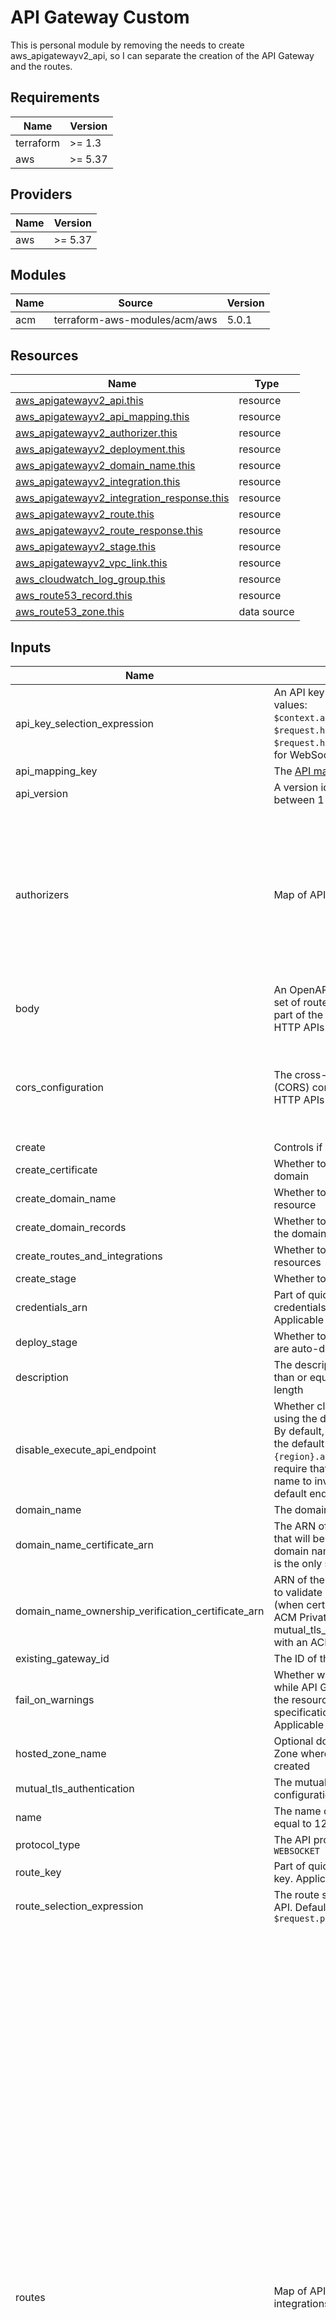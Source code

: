 # API Gateway Custom
This is personal module by removing the needs to create aws_apigatewayv2_api, so I can separate the creation of the API Gateway and the routes.

<!-- BEGIN_TF_DOCS -->
## Requirements

| Name | Version |
|------|---------|
| terraform | >= 1.3 |
| aws | >= 5.37 |

## Providers

| Name | Version |
|------|---------|
| aws | >= 5.37 |

## Modules

| Name | Source | Version |
|------|--------|---------|
| acm | terraform-aws-modules/acm/aws | 5.0.1 |

## Resources

| Name | Type |
|------|------|
| [aws_apigatewayv2_api.this](https://registry.terraform.io/providers/hashicorp/aws/latest/docs/resources/apigatewayv2_api) | resource |
| [aws_apigatewayv2_api_mapping.this](https://registry.terraform.io/providers/hashicorp/aws/latest/docs/resources/apigatewayv2_api_mapping) | resource |
| [aws_apigatewayv2_authorizer.this](https://registry.terraform.io/providers/hashicorp/aws/latest/docs/resources/apigatewayv2_authorizer) | resource |
| [aws_apigatewayv2_deployment.this](https://registry.terraform.io/providers/hashicorp/aws/latest/docs/resources/apigatewayv2_deployment) | resource |
| [aws_apigatewayv2_domain_name.this](https://registry.terraform.io/providers/hashicorp/aws/latest/docs/resources/apigatewayv2_domain_name) | resource |
| [aws_apigatewayv2_integration.this](https://registry.terraform.io/providers/hashicorp/aws/latest/docs/resources/apigatewayv2_integration) | resource |
| [aws_apigatewayv2_integration_response.this](https://registry.terraform.io/providers/hashicorp/aws/latest/docs/resources/apigatewayv2_integration_response) | resource |
| [aws_apigatewayv2_route.this](https://registry.terraform.io/providers/hashicorp/aws/latest/docs/resources/apigatewayv2_route) | resource |
| [aws_apigatewayv2_route_response.this](https://registry.terraform.io/providers/hashicorp/aws/latest/docs/resources/apigatewayv2_route_response) | resource |
| [aws_apigatewayv2_stage.this](https://registry.terraform.io/providers/hashicorp/aws/latest/docs/resources/apigatewayv2_stage) | resource |
| [aws_apigatewayv2_vpc_link.this](https://registry.terraform.io/providers/hashicorp/aws/latest/docs/resources/apigatewayv2_vpc_link) | resource |
| [aws_cloudwatch_log_group.this](https://registry.terraform.io/providers/hashicorp/aws/latest/docs/resources/cloudwatch_log_group) | resource |
| [aws_route53_record.this](https://registry.terraform.io/providers/hashicorp/aws/latest/docs/resources/route53_record) | resource |
| [aws_route53_zone.this](https://registry.terraform.io/providers/hashicorp/aws/latest/docs/data-sources/route53_zone) | data source |

## Inputs

| Name | Description | Type | Default | Required |
|------|-------------|------|---------|:--------:|
| api\_key\_selection\_expression | An API key selection expression. Valid values: `$context.authorizer.usageIdentifierKey`, `$request.header.x-api-key`. Defaults to `$request.header.x-api-key`. Applicable for WebSocket APIs | `string` | `null` | no |
| api\_mapping\_key | The [API mapping key](https://docs.aws.amazon.com/apigateway/latest/developerguide/apigateway-websocket-api-mapping-template-reference.html) | `string` | `null` | no |
| api\_version | A version identifier for the API. Must be between 1 and 64 characters in length | `string` | `null` | no |
| authorizers | Map of API gateway authorizers to create | ```map(object({ authorizer_credentials_arn = optional(string) authorizer_payload_format_version = optional(string) authorizer_result_ttl_in_seconds = optional(number) authorizer_type = optional(string, "REQUEST") authorizer_uri = optional(string) enable_simple_responses = optional(bool) identity_sources = optional(list(string)) jwt_configuration = optional(object({ audience = optional(list(string)) issuer = optional(string) })) name = optional(string) }))``` | `{}` | no |
| body | An OpenAPI specification that defines the set of routes and integrations to create as part of the HTTP APIs. Supported only for HTTP APIs | `string` | `null` | no |
| cors\_configuration | The cross-origin resource sharing (CORS) configuration. Applicable for HTTP APIs | ```object({ allow_credentials = optional(bool) allow_headers = optional(list(string)) allow_methods = optional(list(string)) allow_origins = optional(list(string)) expose_headers = optional(list(string), []) max_age = optional(number) })``` | `null` | no |
| create | Controls if resources should be created | `bool` | `true` | no |
| create\_certificate | Whether to create a certificate for the domain | `bool` | `true` | no |
| create\_domain\_name | Whether to create API domain name resource | `bool` | `true` | no |
| create\_domain\_records | Whether to create Route53 records for the domain name | `bool` | `true` | no |
| create\_routes\_and\_integrations | Whether to create routes and integrations resources | `bool` | `true` | no |
| create\_stage | Whether to create default stage | `bool` | `true` | no |
| credentials\_arn | Part of quick create. Specifies any credentials required for the integration. Applicable for HTTP APIs | `string` | `null` | no |
| deploy\_stage | Whether to deploy the stage. `HTTP` APIs are auto-deployed by default | `bool` | `true` | no |
| description | The description of the API. Must be less than or equal to 1024 characters in length | `string` | `null` | no |
| disable\_execute\_api\_endpoint | Whether clients can invoke the API by using the default execute-api endpoint. By default, clients can invoke the API with the default `{api_id}.execute-api.{region}.amazonaws.com endpoint`. To require that clients use a custom domain name to invoke the API, disable the default endpoint | `bool` | `null` | no |
| domain\_name | The domain name to use for API gateway | `string` | `""` | no |
| domain\_name\_certificate\_arn | The ARN of an AWS-managed certificate that will be used by the endpoint for the domain name. AWS Certificate Manager is the only supported source | `string` | `null` | no |
| domain\_name\_ownership\_verification\_certificate\_arn | ARN of the AWS-issued certificate used to validate custom domain ownership (when certificate\_arn is issued via an ACM Private CA or mutual\_tls\_authentication is configured with an ACM-imported certificate.) | `string` | `null` | no |
| existing\_gateway\_id | The ID of the API Gateway to manage | `string` | `null` | no |
| fail\_on\_warnings | Whether warnings should return an error while API Gateway is creating or updating the resource using an OpenAPI specification. Defaults to `false`. Applicable for HTTP APIs | `bool` | `null` | no |
| hosted\_zone\_name | Optional domain name of the Hosted Zone where the domain should be created | `string` | `null` | no |
| mutual\_tls\_authentication | The mutual TLS authentication configuration for the domain name | `map(string)` | `{}` | no |
| name | The name of the API. Must be less than or equal to 128 characters in length | `string` | `""` | no |
| protocol\_type | The API protocol. Valid values: `HTTP`, `WEBSOCKET` | `string` | `"HTTP"` | no |
| route\_key | Part of quick create. Specifies any route key. Applicable for HTTP APIs | `string` | `null` | no |
| route\_selection\_expression | The route selection expression for the API. Defaults to `$request.method $request.path` | `string` | `null` | no |
| routes | Map of API gateway routes with integrations | ```map(object({ # Route authorizer_key = optional(string) api_key_required = optional(bool) authorization_scopes = optional(list(string), []) authorization_type = optional(string) authorizer_id = optional(string) model_selection_expression = optional(string) operation_name = optional(string) request_models = optional(map(string), {}) request_parameter = optional(object({ request_parameter_key = optional(string) required = optional(bool, false) }), {}) route_response_selection_expression = optional(string) # Route settings data_trace_enabled = optional(bool) detailed_metrics_enabled = optional(bool) logging_level = optional(string) throttling_burst_limit = optional(number) throttling_rate_limit = optional(number) # Stage - Route response route_response = optional(object({ create = optional(bool, false) model_selection_expression = optional(string) response_models = optional(map(string)) route_response_key = optional(string, "$default") }), {}) # Integration integration = object({ connection_id = optional(string) vpc_link_key = optional(string) connection_type = optional(string) content_handling_strategy = optional(string) credentials_arn = optional(string) description = optional(string) method = optional(string) subtype = optional(string) type = optional(string, "AWS_PROXY") uri = optional(string) passthrough_behavior = optional(string) payload_format_version = optional(string) request_parameters = optional(map(string), {}) request_templates = optional(map(string), {}) response_parameters = optional(list(object({ mappings = map(string) status_code = string }))) template_selection_expression = optional(string) timeout_milliseconds = optional(number) tls_config = optional(object({ server_name_to_verify = optional(string) })) # Integration Response response = optional(object({ content_handling_strategy = optional(string) integration_response_key = optional(string) response_templates = optional(map(string)) template_selection_expression = optional(string) }), {}) }) }))``` | `{}` | no |
| stage\_access\_log\_settings | Settings for logging access in this stage. Use the aws\_api\_gateway\_account resource to configure [permissions for CloudWatch Logging](https://docs.aws.amazon.com/apigateway/latest/developerguide/set-up-logging.html#set-up-access-logging-permissions) | ```object({ create_log_group = optional(bool, true) destination_arn = optional(string) format = optional(string) log_group_name = optional(string) log_group_retention_in_days = optional(number, 30) log_group_kms_key_id = optional(string) log_group_skip_destroy = optional(bool) log_group_class = optional(string) log_group_tags = optional(map(string), {}) })``` | `{}` | no |
| stage\_client\_certificate\_id | The identifier of a client certificate for the stage. Use the `aws_api_gateway_client_certificate` resource to configure a client certificate. Supported only for WebSocket APIs | `string` | `null` | no |
| stage\_default\_route\_settings | The default route settings for the stage | ```object({ data_trace_enabled = optional(bool, true) detailed_metrics_enabled = optional(bool, true) logging_level = optional(string) throttling_burst_limit = optional(number, 500) throttling_rate_limit = optional(number, 1000) })``` | `{}` | no |
| stage\_description | The description for the stage. Must be less than or equal to 1024 characters in length | `string` | `null` | no |
| stage\_name | The name of the stage. Must be between 1 and 128 characters in length | `string` | `"$default"` | no |
| stage\_tags | A mapping of tags to assign to the stage resource | `map(string)` | `{}` | no |
| stage\_variables | A map that defines the stage variables for the stage | `map(string)` | `{}` | no |
| subdomain\_record\_types | A list of record types to create for the subdomain(s) | `list(string)` | ```[ "A", "AAAA" ]``` | no |
| subdomains | An optional list of subdomains to use for API gateway | `list(string)` | `[]` | no |
| tags | A mapping of tags to assign to API gateway resources | `map(string)` | `{}` | no |
| target | Part of quick create. Quick create produces an API with an integration, a default catch-all route, and a default stage which is configured to automatically deploy changes. For HTTP integrations, specify a fully qualified URL. For Lambda integrations, specify a function ARN. The type of the integration will be HTTP\_PROXY or AWS\_PROXY, respectively. Applicable for HTTP APIs | `string` | `null` | no |
| vpc\_link\_tags | A map of tags to add to the VPC Links created | `map(string)` | `{}` | no |
| vpc\_links | Map of VPC Link definitions to create | ```map(object({ name = optional(string) security_group_ids = optional(list(string)) subnet_ids = optional(list(string)) tags = optional(map(string), {}) }))``` | `{}` | no |

## Outputs

| Name | Description |
|------|-------------|
| acm\_certificate\_arn | The ARN of the certificate |
| api\_arn | The ARN of the API |
| api\_endpoint | URI of the API, of the form `https://{api-id}.execute-api.{region}.amazonaws.com` for HTTP APIs and `wss://{api-id}.execute-api.{region}.amazonaws.com` for WebSocket APIs |
| api\_execution\_arn | The ARN prefix to be used in an `aws_lambda_permission`'s `source_arn` attribute or in an `aws_iam_policy` to authorize access to the `@connections` API |
| api\_id | The API identifier |
| authorizers | Map of API Gateway Authorizer(s) created and their attributes |
| domain\_name\_api\_mapping\_selection\_expression | The API mapping selection expression for the domain name |
| domain\_name\_arn | The ARN of the domain name |
| domain\_name\_configuration | The domain name configuration |
| domain\_name\_hosted\_zone\_id | The Amazon Route 53 Hosted Zone ID of the endpoint |
| domain\_name\_id | The domain name identifier |
| domain\_name\_target\_domain\_name | The target domain name |
| integrations | Map of the integrations created and their attributes |
| routes | Map of the routes created and their attributes |
| stage\_access\_logs\_cloudwatch\_log\_group\_arn | Arn of cloudwatch log group created |
| stage\_access\_logs\_cloudwatch\_log\_group\_name | Name of cloudwatch log group created |
| stage\_arn | The stage ARN |
| stage\_domain\_name | Domain name of the stage (useful for CloudFront distribution) |
| stage\_execution\_arn | The ARN prefix to be used in an aws\_lambda\_permission's source\_arn attribute or in an aws\_iam\_policy to authorize access to the @connections API |
| stage\_id | The stage identifier |
| stage\_invoke\_url | The URL to invoke the API pointing to the stage |
| vpc\_links | Map of VPC links created and their attributes |
<!-- END_TF_DOCS -->